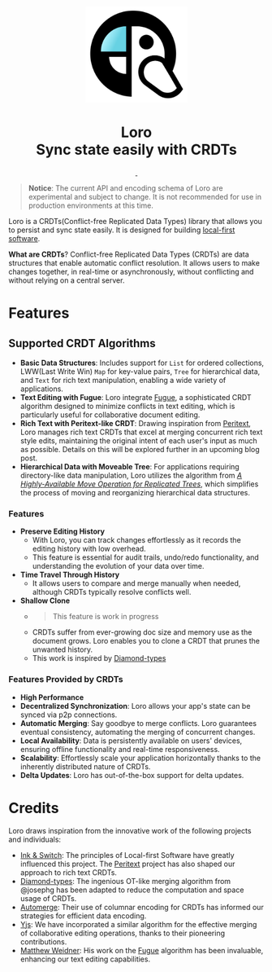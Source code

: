 <p align="center">
  <a href="https://loro.dev">
    <picture>
      <img src="./docs/Loro.svg" width="200"/>
    </picture>
  </a>
</p>
<h1 align="center">
Loro<br/>
Sync state easily with CRDTs
</h1>
<p align="center">
  <a aria-label="X" href="https://x.com/loro_dev" target="_blank">
    <img alt="" src="https://img.shields.io/badge/Twitter-black?style=for-the-badge&logo=Twitter">
  </a>
  <a aria-label="Discord-Link" href="https://discord.gg/tUsBSVfqzf" target="_blank">
    <img alt="" src="https://img.shields.io/badge/Discord-black?style=for-the-badge&logo=discord">
  </a>
</p>


> **Notice**: The current API and encoding schema of Loro are experimental and subject to change. It is not recommended for use in production environments at this time.

Loro is a CRDTs(Conflict-free Replicated Data Types) library that allows you to persist and sync state easily. It is designed for building [local-first software][local-first]. 

**What are CRDTs**? Conflict-free Replicated Data Types (CRDTs) are data structures that enable automatic conflict resolution. It allows users to make changes together, in real-time or asynchronously, without conflicting and without relying on a central server. 

# Features

## Supported CRDT Algorithms

- **Basic Data Structures**: Includes support for `List` for ordered collections, LWW(Last Write Win) `Map` for key-value pairs, `Tree` for hierarchical data, and `Text` for rich text manipulation, enabling a wide variety of applications.
- **Text Editing with Fugue**: Loro integrate [Fugue](https://arxiv.org/abs/2305.00583), a sophisticated CRDT algorithm designed to minimize conflicts in text editing, which is particularly useful for collaborative document editing.
- **Rich Text with Peritext-like CRDT**: Drawing inspiration from [Peritext](https://www.inkandswitch.com/peritext/), Loro manages rich text CRDTs that excel at merging concurrent rich text style edits, maintaining the original intent of each user's input as much as possible. Details on this will be explored further in an upcoming blog post.
- **Hierarchical Data with Moveable Tree**: For applications requiring directory-like data manipulation, Loro utilizes the algorithm from [*A Highly-Available Move Operation for Replicated Trees*](https://ieeexplore.ieee.org/document/9563274), which simplifies the process of moving and reorganizing hierarchical data structures.

### Features

- **Preserve Editing History**
  - With Loro, you can track changes effortlessly as it records the editing history with low overhead. 
  - This feature is essential for audit trails, undo/redo functionality, and understanding the evolution of your data over time.
- **Time Travel Through History**
  - It allows users to compare and merge manually when needed, although CRDTs typically resolve conflicts well.
- **Shallow Clone**
  - > This feature is work in progress
  - CRDTs suffer from ever-growing doc size and memory use as the document grows. Loro enables you to clone a CRDT that prunes the unwanted history.
  - This work is inspired by [Diamond-types](https://github.com/josephg/diamond-types)

### Features Provided by CRDTs

- **High Performance**
- **Decentralized Synchronization**: Loro allows your app's state can be synced via p2p connections.
- **Automatic Merging**: Say goodbye to merge conflicts. Loro guarantees eventual consistency, automating the merging of concurrent changes.
- **Local Availability**: Data is persistently available on users' devices, ensuring offline functionality and real-time responsiveness.
- **Scalability**: Effortlessly scale your application horizontally thanks to the inherently distributed nature of CRDTs.
- **Delta Updates**: Loro has out-of-the-box support for delta updates.


# Credits

Loro draws inspiration from the innovative work of the following projects and individuals:

- [Ink & Switch](https://inkandswitch.com/): The principles of Local-first Software have greatly influenced this project. The [Peritext](https://www.inkandswitch.com/peritext/) project has also shaped our approach to rich text CRDTs.
- [Diamond-types](https://github.com/josephg/diamond-types): The ingenious OT-like merging algorithm from @josephg has been adapted to reduce the computation and space usage of CRDTs.
- [Automerge](https://github.com/automerge/automerge): Their use of columnar encoding for CRDTs has informed our strategies for efficient data encoding.
- [Yjs](https://github.com/yjs/yjs): We have incorporated a similar algorithm for the effective merging of collaborative editing operations, thanks to their pioneering contributions.
- [Matthew Weidner](https://mattweidner.com/): His work on the [Fugue](https://arxiv.org/abs/2305.00583) algorithm has been invaluable, enhancing our text editing capabilities.

 
[local-first]: https://www.inkandswitch.com/local-first/
[Fugue]: https://arxiv.org/abs/2305.00583
[Peritext]: https://www.inkandswitch.com/peritext/
